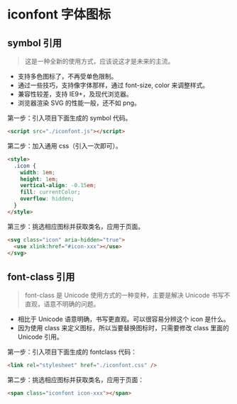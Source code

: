 # iconfont 字体图标

## symbol 引用

> 这是一种全新的使用方式，应该说这才是未来的主流。

- 支持多色图标了，不再受单色限制。
- 通过一些技巧，支持像字体那样，通过 font-size, color 来调整样式。
- 兼容性较差，支持 IE9+，及现代浏览器。
- 浏览器渲染 SVG 的性能一般，还不如 png。

第一步：引入项目下面生成的 symbol 代码。

```html
<script src="./iconfont.js"></script>
```

第二步：加入通用 css（引入一次即可）。

```html
<style>
  .icon {
    width: 1em;
    height: 1em;
    vertical-align: -0.15em;
    fill: currentColor;
    overflow: hidden;
  }
</style>
```

第三步：挑选相应图标并获取类名，应用于页面。

```html
<svg class="icon" aria-hidden="true">
  <use xlink:href="#icon-xxx"></use>
</svg>
```

## font-class 引用

> font-class 是 Unicode 使用方式的一种变种，主要是解决 Unicode 书写不直观，语意不明确的问题。

- 相比于 Unicode 语意明确，书写更直观。可以很容易分辨这个 icon 是什么。
- 因为使用 class 来定义图标，所以当要替换图标时，只需要修改 class 里面的 Unicode 引用。

第一步：引入项目下面生成的 fontclass 代码：

```html
<link rel="stylesheet" href="./iconfont.css" />
```

第二步：挑选相应图标并获取类名，应用于页面：

```html
<span class="iconfont icon-xxx"></span>
```
